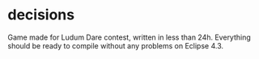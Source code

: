 decisions
=========
Game made for Ludum Dare contest, written in less than 24h.
Everything should be ready to compile without any problems on Eclipse 4.3.
